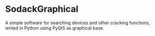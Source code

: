 # SodackGraphical
A simple software for searching devices and other cracking functions, writed in Python using PyQt5 as graphical base.
